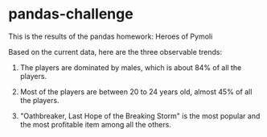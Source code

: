 # pandas-challenge
This is the results of the pandas homework: Heroes of Pymoli

Based on the current data, here are the three observable trends:


1. The players are dominated by males, which is about 84% of all the players.

2. Most of the players are between 20 to 24 years old, almost 45% of all the players.

3. "Oathbreaker, Last Hope of the Breaking Storm" is the most popular and the most profitable item among all the others. 